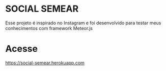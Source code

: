 # SOCIAL SEMEAR #
Esse projeto é inspirado no Instagram e foi desenvolvido para testar meus conhecimentos com framework Meteor.js

# Acesse #
https://social-semear.herokuapp.com
